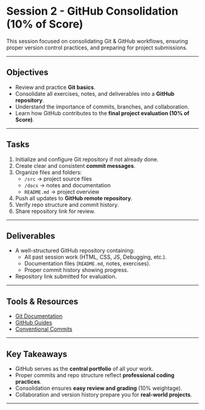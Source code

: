 # Session 2 - GitHub Consolidation (10% of Score)

This session focused on consolidating Git & GitHub workflows, ensuring proper version control practices, and preparing for project submissions.

---

## Objectives

- Review and practice **Git basics**.
- Consolidate all exercises, notes, and deliverables into a **GitHub repository**.
- Understand the importance of commits, branches, and collaboration.
- Learn how GitHub contributes to the **final project evaluation (10% of Score)**.

---

## Tasks

1. Initialize and configure Git repository if not already done.
2. Create clear and consistent **commit messages**.
3. Organize files and folders:
   - `/src` → project source files
   - `/docs` → notes and documentation
   - `README.md` → project overview
4. Push all updates to **GitHub remote repository**.
5. Verify repo structure and commit history.
6. Share repository link for review.

---

## Deliverables

- A well-structured GitHub repository containing:
  - All past session work (HTML, CSS, JS, Debugging, etc.).
  - Documentation files (`README.md`, notes, exercises).
  - Proper commit history showing progress.
- Repository link submitted for evaluation.

---

## Tools & Resources

- [Git Documentation](https://git-scm.com/doc)
- [GitHub Guides](https://docs.github.com/en/get-started)
- [Conventional Commits](https://www.conventionalcommits.org/)

---

## Key Takeaways

- GitHub serves as the **central portfolio** of all your work.
- Proper commits and repo structure reflect **professional coding practices**.
- Consolidation ensures **easy review and grading** (10% weightage).
- Collaboration and version history prepare you for **real-world projects**.

---

